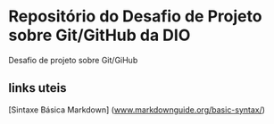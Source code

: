 # Repositório do Desafio de Projeto sobre Git/GitHub da DIO
Desafio de projeto sobre Git/GiHub

## links uteis
[Sintaxe Básica Markdown] (www.markdownguide.org/basic-syntax/)

